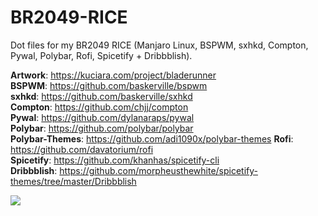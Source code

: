 # BR2049-RICE
Dot files for my BR2049 RICE (Manjaro Linux, BSPWM, sxhkd, Compton, Pywal, Polybar, Rofi, Spicetify + Dribbblish).


<b>Artwork</b>: https://kuciara.com/project/bladerunner<br>
<b>BSPWM</b>: https://github.com/baskerville/bspwm<br>
<b>sxhkd</b>: https://github.com/baskerville/sxhkd<br>
<b>Compton</b>: https://github.com/chjj/compton<br>
<b>Pywal</b>: https://github.com/dylanaraps/pywal<br>
<b>Polybar</b>: https://github.com/polybar/polybar<br>
<b>Polybar-Themes</b>: https://github.com/adi1090x/polybar-themes
<b>Rofi</b>: https://github.com/davatorium/rofi<br>
<b>Spicetify</b>: https://github.com/khanhas/spicetify-cli<br>
<b>Dribbblish</b>: https://github.com/morpheusthewhite/spicetify-themes/tree/master/Dribbblish


<img src="Pictures/Rice/Example.png">
